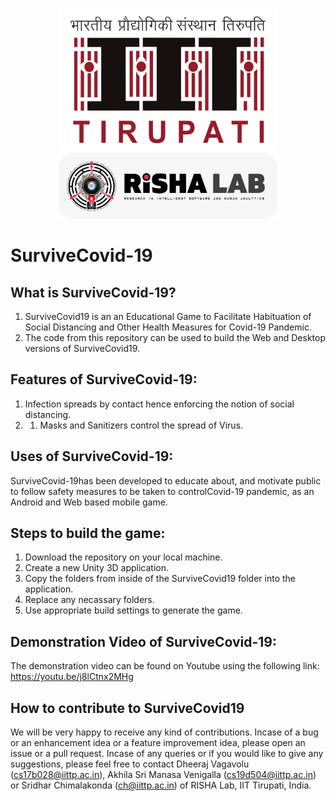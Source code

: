 <p align="center">
  <img src="iittp.png" width="350" title="IIT Tirupati" alt="Image unavailable">
  <img src="risha.png" width="350" title="RISHA Lab" alt="Image unavailable">
</p>

# SurviveCovid-19

## What is SurviveCovid-19?
1. SurviveCovid19 is an an Educational Game to Facilitate Habituation of Social Distancing and Other Health Measures for Covid-19 Pandemic.
2. The code from this repository can be used to build the Web and Desktop versions of SurviveCovid19.

## Features of SurviveCovid-19:
1. Infection spreads by contact hence enforcing the notion of social distancing.
2. 1. Masks and Sanitizers control the spread of Virus.

## Uses of SurviveCovid-19:
SurviveCovid-19has been developed to educate about, and motivate public to follow safety measures to be taken to controlCovid-19 pandemic, as an Android and Web based mobile  game.

## Steps to build the game:
1. Download the repository on your local machine.  
2. Create a new Unity 3D application.
3. Copy the folders from inside of the SurviveCovid19 folder into the application. 
4. Replace any necassary folders.
5. Use appropriate build settings to generate the game. 

## Demonstration Video of SurviveCovid-19:
The demonstration video can be found on Youtube using the following link:
https://youtu.be/j8lCtnx2MHg

## How to contribute to SurviveCovid19
We will be very happy to receive any kind of contributions. Incase of a bug or an enhancement idea or a feature improvement idea, please open an issue or a pull request. Incase of any queries or if you would like to give any suggestions, please feel free to contact Dheeraj Vagavolu (cs17b028@iittp.ac.in), Akhila Sri Manasa Venigalla (cs19d504@iittp.ac.in) or Sridhar Chimalakonda (ch@iittp.ac.in) of RISHA Lab, IIT Tirupati, India.
